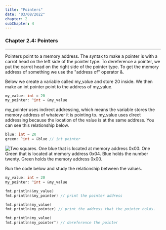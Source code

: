 ```yaml
---
title: "Pointers"
date: "03/08/2022"
chapter: 2
subChapter: 4
---
```


### Chapter 2.4: Pointers
---

Pointers point to a memory address.
The syntax to make a pointer is with a carrot head on the left side of the pointer type. 
To dereference a pointer, we put the carrot head on the right side of the pointer type.
To get the memory address of something we use the "address of" operator &. 

Below we create a variable called my_value and store 20 inside. We then make an int pointer point to the address of my_value.
```cpp
my_value: int = 20
my_pointer: ^int = &my_value
```
my_pointer uses indirect addressing, which means the variable stores the memory address of whatever it is pointing to.
my_value uses direct addressing because the location of the value is at the same address.
You can see this relationship below.

```cpp
blue: int = 20
green: ^int = &blue // int pointer
```

![Two squares. One blue that is located at memory address 0x00. One Green that is located at memory address 0x04. Blue holds the number twenty. Green holds the memory address 0x00.
](/markdown_images/2.4_0.svg)

Run the code below and study the relationship between the values.
```cpp
my_value: int = 20
my_pointer: ^int = &my_value

fmt.println(&my_value)
fmt.println(&my_pointer) // print the pointer address

fmt.println(my_value)
fmt.println(my_pointer) // print the address that the pointer holds.

fmt.println(my_value)
fmt.println(my_pointer^) // dereference the pointer
```